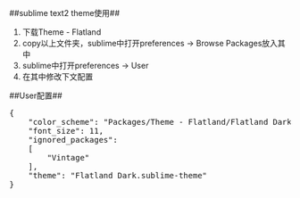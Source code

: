 ##sublime text2 theme使用##
1. 下载Theme - Flatland
2. copy以上文件夹，sublime中打开preferences -> Browse Packages放入其中
3. sublime中打开preferences -> User
4. 在其中修改下文配置

##User配置##
<pre>{
	"color_scheme": "Packages/Theme - Flatland/Flatland Dark.tmTheme",
	"font_size": 11,
	"ignored_packages":
	[
		"Vintage"
	],
	"theme": "Flatland Dark.sublime-theme"
}
</pre>
